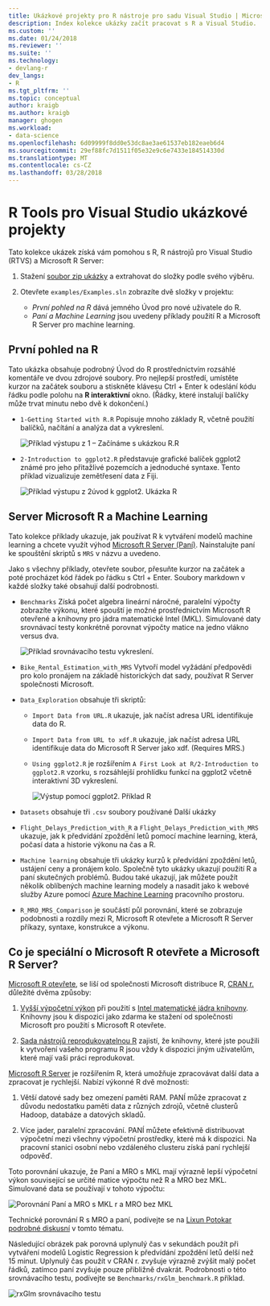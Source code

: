 ```yaml
---
title: Ukázkové projekty pro R nástroje pro sadu Visual Studio | Microsoft Docs
description: Index kolekce ukázky začít pracovat s R a Visual Studio.
ms.custom: ''
ms.date: 01/24/2018
ms.reviewer: ''
ms.suite: ''
ms.technology:
- devlang-r
dev_langs:
- R
ms.tgt_pltfrm: ''
ms.topic: conceptual
author: kraigb
ms.author: kraigb
manager: ghogen
ms.workload:
- data-science
ms.openlocfilehash: 6d09999f8dd0e53dc8ae3ae61537eb182eaeb6d4
ms.sourcegitcommit: 29ef88fc7d1511f05e32e9c6e7433e184514330d
ms.translationtype: MT
ms.contentlocale: cs-CZ
ms.lasthandoff: 03/28/2018
---
```

# <a name="r-tools-for-visual-studio-sample-projects"></a>R Tools pro Visual Studio ukázkové projekty

Tato kolekce ukázek získá vám pomohou s R, R nástrojů pro Visual Studio (RTVS) a Microsoft R Server:

1. Stažení [soubor zip ukázky](https://github.com/Microsoft/RTVS-docs/archive/master.zip) a extrahovat do složky podle svého výběru.
1. Otevřete `examples/Examples.sln` zobrazíte dvě složky v projektu:

    - *První pohled na R* dává jemného Úvod pro nové uživatele do R.
    - *Paní a Machine Learning* jsou uvedeny příklady použití R a Microsoft R Server pro machine learning.

## <a name="a-first-look-at-r"></a>První pohled na R

Tato ukázka obsahuje podrobný Úvod do R prostřednictvím rozsáhlé komentáře ve dvou zdrojové soubory. Pro nejlepší prostředí, umístěte kurzor na začátek souboru a stiskněte klávesu Ctrl + Enter k odeslání kódu řádku podle polohu na **R interaktivní** okno. (Řádky, které instalují balíčky může trvat minutu nebo dvě k dokončení.)

- `1-Getting Started with R.R` Popisuje mnoho základy R, včetně použití balíčků, načítání a analýza dat a vykreslení.

    ![Příklad výstupu z 1 – Začínáme s ukázkou R.R](media/samples-getting-started-output.png)

- `2-Introduction to ggplot2.R` představuje grafické balíček ggplot2 známé pro jeho přitažlivé pozemcích a jednoduché syntaxe. Tento příklad vizualizuje zemětřesení data z Fiji.

    ![Příklad výstupu z 2úvod k ggplot2. Ukázka R](media/samples-ggplot-output.png)

## <a name="microsoft-r-server-and-machine-learning"></a>Server Microsoft R a Machine Learning

Tato kolekce příklady ukazuje, jak používat R k vytváření modelů machine learning a chcete využít výhod [Microsoft R Server (Paní)](http://aka.ms/rtvs-msft-r). Nainstalujte paní ke spouštění skriptů s `MRS` v názvu a uvedeno.

Jako s všechny příklady, otevřete soubor, přesuňte kurzor na začátek a poté procházet kód řádek po řádku s Ctrl + Enter. Soubory markdown v každé složky také obsahují další podrobnosti.

- `Benchmarks` Získá počet algebra lineární náročné, paralelní výpočty zobrazíte výkonu, které spouští je možné prostřednictvím Microsoft R otevřené a knihovny pro jádra matematické Intel (MKL). Simulované daty srovnávací testy konkrétně porovnat výpočty matice na jedno vlákno versus dva.

    ![Příklad srovnávacího testu vykreslení.](media/samples-mro-benchmark-plot.png)

- `Bike_Rental_Estimation_with_MRS` Vytvoří model vyžádání předpovědi pro kolo pronájem na základě historických dat sady, používat R Server společnosti Microsoft. 

- `Data_Exploration` obsahuje tři skriptů:

  - `Import Data from URL.R` ukazuje, jak načíst adresa URL identifikuje data do R.
  - `Import Data from URL to xdf.R` ukazuje, jak načíst adresa URL identifikuje data do Microsoft R Server jako xdf. (Requires MRS.)
  - `Using ggplot2.R` je rozšířením `A First Look at R/2-Introduction to ggplot2.R` vzorku, s rozsáhlejší prohlídku funkcí na ggplot2 včetně interaktivní 3D vykreslení.

      ![Výstup pomocí ggplot2. Příklad R](media/samples-3d-interactive.png)

- `Datasets` obsahuje tři `.csv` soubory používané Další ukázky
- `Flight_Delays_Prediction_with_R` a `Flight_Delays_Prediction_with_MRS` ukazuje, jak k předvídání zpoždění letů pomocí machine learning, která, počasí data a historie výkonu na čas a R. 
- `Machine learning` obsahuje tři ukázky kurzů k předvídání zpoždění letů, ustájení ceny a pronájem kolo. Společně tyto ukázky ukazují použití R a paní skutečných problémů. Budou také ukazují, jak můžete použít několik oblíbených machine learning modely a nasadit jako k webové služby Azure pomocí [Azure Machine Learning](https://azure.microsoft.com/services/machine-learning/) pracovního prostoru.

- `R_MRO_MRS_Comparison` je součástí půl porovnání, které se zobrazuje podobnosti a rozdíly mezi R, Microsoft R otevřete a Microsoft R Server příkazy, syntaxe, konstrukce a výkonu.

## <a name="whats-special-about-microsoft-r-open-and-microsoft-r-server"></a>Co je speciální o Microsoft R otevřete a Microsoft R Server?

[Microsoft R otevřete](http://aka.ms/rtvs-r-open), se liší od společnosti Microsoft distribuce R, [CRAN r.](https://cran.r-project.org/) důležité dvěma způsoby:

1. [Vyšší výpočetní výkon](https://mran.revolutionanalytics.com/rro/#intelmkl1) při použití s [Intel matematické jádra knihovny](https://software.intel.com/intel-mkl). Knihovny jsou k dispozici jako zdarma ke stažení od společnosti Microsoft pro použití s Microsoft R otevřete.

1. [Sada nástrojů reprodukovatelnou R](https://mran.revolutionanalytics.com/rro/#reproducibility) zajistí, že knihovny, které jste použili k vytvoření vašeho programu R jsou vždy k dispozici jiným uživatelům, které mají vaši práci reprodukovat.

[Microsoft R Server](http://aka.ms/rtvs-msft-r) je rozšířením R, která umožňuje zpracovávat další data a zpracovat je rychlejší. Nabízí výkonné R dvě možnosti:

1. Větší datové sady bez omezení paměti RAM. PANÍ může zpracovat z důvodu nedostatku paměti data z různých zdrojů, včetně clusterů Hadoop, databáze a datových skladů.

1. Více jader, paralelní zpracování. PANÍ můžete efektivně distribuovat výpočetní mezi všechny výpočetní prostředky, které má k dispozici. Na pracovní stanici osobní nebo vzdáleného clusteru získá paní rychlejší odpověď.

Toto porovnání ukazuje, že Paní a MRO s MKL mají výrazně lepší výpočetní výkon související se určité matice výpočtu než R a MRO bez MKL. Simulované data se používají v tohoto výpočtu:

![Porovnání Paní a MRO s MKL r a MRO bez MKL](media/samples-speed-comparison.png)

Technické porovnání R s MRO a paní, podívejte se na [Lixun Potokar podrobné diskusní](http://htmlpreview.github.io/?https://github.com/lixzhang/R-MRO-MRS/blob/master/Introduction_to_MRO_and_MRS.html) v tomto tématu.

Následující obrázek pak porovná uplynulý čas v sekundách použít při vytváření modelů Logistic Regression k předvídání zpoždění letů delší než 15 minut.  Uplynulý čas použít v CRAN r. zvyšuje výrazně zvýšit malý počet řádků, zatímco paní zvyšuje pouze přibližně dvakrát. Podrobnosti o této srovnávacího testu, podívejte se `Benchmarks/rxGlm_benchmark.R` příklad.

![rxGlm srovnávacího testu](media/samples-rxGLM-benchmark.png)
